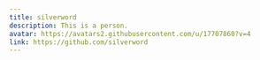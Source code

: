 ```yaml
---
title: silverword
description: This is a person.
avatar: https://avatars2.githubusercontent.com/u/17707860?v=4
link: https://github.com/silverword
---
```

